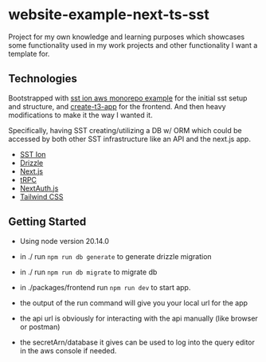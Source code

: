 # website-example-next-ts-sst

Project for my own knowledge and learning purposes which showcases some functionality used in my work projects
and other functionality I want a template for.

## Technologies
Bootstrapped with [sst ion aws monorepo example](https://github.com/sst/ion/tree/dev/examples/aws-monorepo)
for the initial sst setup and structure, and [create-t3-app](https://create.t3.gg/) for the frontend.
And then heavy modifications to make it the way I wanted it.

Specifically, having SST creating/utilizing a DB w/ ORM which could be accessed by both other SST infrastructure 
like an API and the next.js app.

- [SST Ion](https://ion.sst.dev/)
- [Drizzle](https://orm.drizzle.team/)
- [Next.js](https://nextjs.org)
- [tRPC](https://trpc.io)
- [NextAuth.js](https://next-auth.js.org)
- [Tailwind CSS](https://tailwindcss.com)

## Getting Started
- Using node version 20.14.0
- in ./ run `npm run db generate` to generate drizzle migration
- in ./ run `npm run db migrate` to migrate db
- in ./packages/frontend run `npm run dev` to start app.

- the output of the run command will give you your local url for the app
- the api url is obviously for interacting with the api manually (like browser or postman)
- the secretArn/database it gives can be used to log into the query editor in the aws console if needed.
